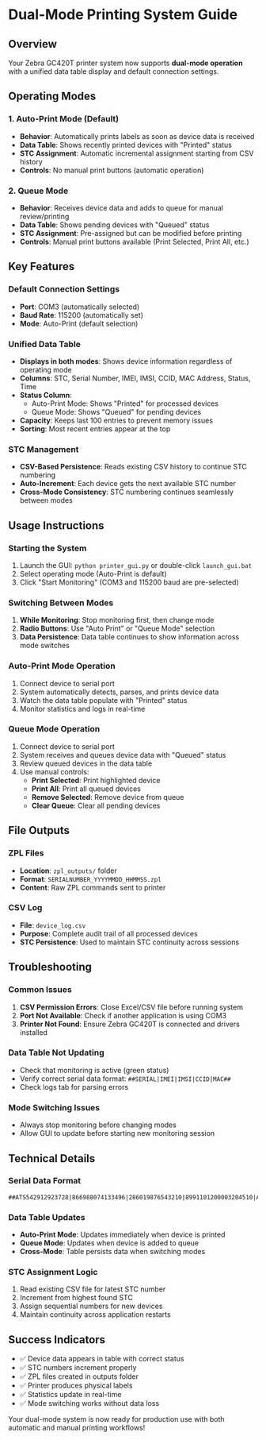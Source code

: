 # Dual-Mode Printing System Guide

## Overview
Your Zebra GC420T printer system now supports **dual-mode operation** with a unified data table display and default connection settings.

## Operating Modes

### 1. Auto-Print Mode (Default)
- **Behavior**: Automatically prints labels as soon as device data is received
- **Data Table**: Shows recently printed devices with "Printed" status
- **STC Assignment**: Automatic incremental assignment starting from CSV history
- **Controls**: No manual print buttons (automatic operation)

### 2. Queue Mode
- **Behavior**: Receives device data and adds to queue for manual review/printing
- **Data Table**: Shows pending devices with "Queued" status
- **STC Assignment**: Pre-assigned but can be modified before printing
- **Controls**: Manual print buttons available (Print Selected, Print All, etc.)

## Key Features

### Default Connection Settings
- **Port**: COM3 (automatically selected)
- **Baud Rate**: 115200 (automatically set)
- **Mode**: Auto-Print (default selection)

### Unified Data Table
- **Displays in both modes**: Shows device information regardless of operating mode
- **Columns**: STC, Serial Number, IMEI, IMSI, CCID, MAC Address, Status, Time
- **Status Column**: 
  - Auto-Print Mode: Shows "Printed" for processed devices
  - Queue Mode: Shows "Queued" for pending devices
- **Capacity**: Keeps last 100 entries to prevent memory issues
- **Sorting**: Most recent entries appear at the top

### STC Management
- **CSV-Based Persistence**: Reads existing CSV history to continue STC numbering
- **Auto-Increment**: Each device gets the next available STC number
- **Cross-Mode Consistency**: STC numbering continues seamlessly between modes

## Usage Instructions

### Starting the System
1. Launch the GUI: `python printer_gui.py` or double-click `launch_gui.bat`
2. Select operating mode (Auto-Print is default)
3. Click "Start Monitoring" (COM3 and 115200 baud are pre-selected)

### Switching Between Modes
1. **While Monitoring**: Stop monitoring first, then change mode
2. **Radio Buttons**: Use "Auto Print" or "Queue Mode" selection
3. **Data Persistence**: Data table continues to show information across mode switches

### Auto-Print Mode Operation
1. Connect device to serial port
2. System automatically detects, parses, and prints device data
3. Watch the data table populate with "Printed" status
4. Monitor statistics and logs in real-time

### Queue Mode Operation
1. Connect device to serial port
2. System receives and queues device data with "Queued" status
3. Review queued devices in the data table
4. Use manual controls:
   - **Print Selected**: Print highlighted device
   - **Print All**: Print all queued devices
   - **Remove Selected**: Remove device from queue
   - **Clear Queue**: Clear all pending devices

## File Outputs

### ZPL Files
- **Location**: `zpl_outputs/` folder
- **Format**: `SERIALNUMBER_YYYYMMDD_HHMMSS.zpl`
- **Content**: Raw ZPL commands sent to printer

### CSV Log
- **File**: `device_log.csv`
- **Purpose**: Complete audit trail of all processed devices
- **STC Persistence**: Used to maintain STC continuity across sessions

## Troubleshooting

### Common Issues
1. **CSV Permission Errors**: Close Excel/CSV file before running system
2. **Port Not Available**: Check if another application is using COM3
3. **Printer Not Found**: Ensure Zebra GC420T is connected and drivers installed

### Data Table Not Updating
- Check that monitoring is active (green status)
- Verify correct serial data format: `##SERIAL|IMEI|IMSI|CCID|MAC##`
- Check logs tab for parsing errors

### Mode Switching Issues
- Always stop monitoring before changing modes
- Allow GUI to update before starting new monitoring session

## Technical Details

### Serial Data Format
```
##ATS542912923728|866988074133496|286019876543210|8991101200003204510|AA:BB:CC:DD:EE:FF##
```

### Data Table Updates
- **Auto-Print Mode**: Updates immediately when device is printed
- **Queue Mode**: Updates when device is added to queue
- **Cross-Mode**: Table persists data when switching modes

### STC Assignment Logic
1. Read existing CSV file for latest STC number
2. Increment from highest found STC
3. Assign sequential numbers for new devices
4. Maintain continuity across application restarts

## Success Indicators
- ✅ Device data appears in table with correct status
- ✅ STC numbers increment properly
- ✅ ZPL files created in outputs folder
- ✅ Printer produces physical labels
- ✅ Statistics update in real-time
- ✅ Mode switching works without data loss

Your dual-mode system is now ready for production use with both automatic and manual printing workflows!